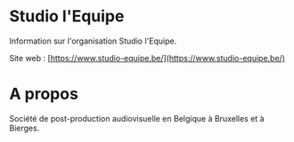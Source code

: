# Studio l'Equipe
Information sur l'organisation Studio l'Equipe.

Site web : [https://www.studio-equipe.be/](https://www.studio-equipe.be/)

# A propos
Société de post-production audiovisuelle en Belgique à Bruxelles et à Bierges.
